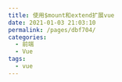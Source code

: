 ```yaml
---
title: 使用$mount和extend扩展vue
date: 2021-01-03 21:03:10
permalink: /pages/dbf704/
categories:
  - 前端
  - Vue
tags:
  - vue
---
```


